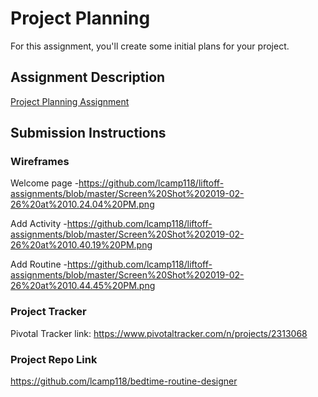 # Project Planning
For this assignment, you'll create some initial plans for your project.

## Assignment Description
[Project Planning Assignment](https://education.launchcode.org/liftoff/assignments/planning/)

## Submission Instructions

### Wireframes

Welcome page
-https://github.com/lcamp118/liftoff-assignments/blob/master/Screen%20Shot%202019-02-26%20at%2010.24.04%20PM.png

Add Activity
-https://github.com/lcamp118/liftoff-assignments/blob/master/Screen%20Shot%202019-02-26%20at%2010.40.19%20PM.png

Add Routine
-https://github.com/lcamp118/liftoff-assignments/blob/master/Screen%20Shot%202019-02-26%20at%2010.44.45%20PM.png

### Project Tracker

Pivotal Tracker link: https://www.pivotaltracker.com/n/projects/2313068

### Project Repo Link

https://github.com/lcamp118/bedtime-routine-designer
